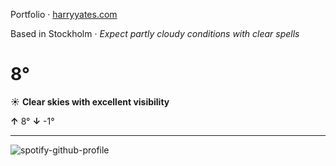 Portfolio · [harryyates.com](https://harryyates.com)

<!-- WEATHER_START -->
Based in Stockholm · *Expect partly cloudy conditions with clear spells*

# 8°
☀️ **Clear skies with excellent visibility**

**↑** 8° **↓** -1°

---
<!-- WEATHER_END -->

<p align="left">
  <a>
    <img src="https://spotify-github-profile.kittinanx.com/api/view?uid=bigbello&cover_image=true&theme=natemoo-re&show_offline=true&background_color=121212&interchange=false&bar_color=53b14f&bar_color_cover=false" alt="spotify-github-profile">
  </a>
</p>
